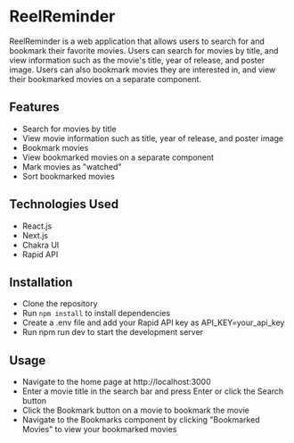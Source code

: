 # ReelReminder

ReelReminder is a web application that allows users to search for and bookmark their favorite movies. Users can search for movies by title, and view information such as the movie's title, year of release, and poster image. Users can also bookmark movies they are interested in, and view their bookmarked movies on a separate component.

## Features

- Search for movies by title
- View movie information such as title, year of release, and poster image
- Bookmark movies
- View bookmarked movies on a separate component
- Mark movies as "watched"
- Sort bookmarked movies

## Technologies Used

- React.js
- Next.js
- Chakra UI
- Rapid API

## Installation

- Clone the repository
- Run `npm install` to install dependencies
- Create a .env file and add your Rapid API key as API_KEY=your_api_key
- Run npm run dev to start the development server

## Usage

- Navigate to the home page at http://localhost:3000
- Enter a movie title in the search bar and press Enter or click the Search button
- Click the Bookmark button on a movie to bookmark the movie
- Navigate to the Bookmarks component by clicking "Bookmarked Movies" to view your bookmarked movies
